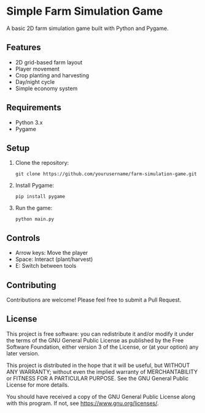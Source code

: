 # Simple Farm Simulation Game

A basic 2D farm simulation game built with Python and Pygame.

## Features

- 2D grid-based farm layout
- Player movement
- Crop planting and harvesting
- Day/night cycle
- Simple economy system

## Requirements

- Python 3.x
- Pygame

## Setup

1. Clone the repository:
   ```
   git clone https://github.com/yourusername/farm-simulation-game.git
   ```

2. Install Pygame:
   ```
   pip install pygame
   ```

3. Run the game:
   ```
   python main.py
   ```

## Controls

- Arrow keys: Move the player
- Space: Interact (plant/harvest)
- E: Switch between tools

## Contributing

Contributions are welcome! Please feel free to submit a Pull Request.

## License

This project is free software: you can redistribute it and/or modify it under the terms of the GNU General Public License as published by the Free Software Foundation, either version 3 of the License, or (at your option) any later version.

This project is distributed in the hope that it will be useful, but WITHOUT ANY WARRANTY; without even the implied warranty of MERCHANTABILITY or FITNESS FOR A PARTICULAR PURPOSE. See the GNU General Public License for more details.

You should have received a copy of the GNU General Public License along with this program. If not, see <https://www.gnu.org/licenses/>.
